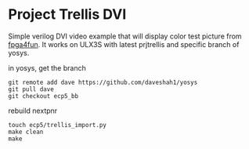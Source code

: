 # Project Trellis DVI

Simple verilog DVI video example that will display color test
picture from [fpga4fun](https://www.fpga4fun.com/HDMI.html).
It works on ULX3S with latest prjtrellis and specific branch of yosys.


in yosys, get the branch

    git remote add dave https://github.com/daveshah1/yosys
    git pull dave
    git checkout ecp5_bb

rebuild nextpnr

    touch ecp5/trellis_import.py
    make clean
    make
